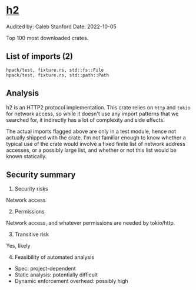 # [h2](https://docs.rs/h2/latest/h2/)

Audited by: Caleb Stanford
Date: 2022-10-05

Top 100 most downloaded crates.

## List of imports (2)

```
hpack/test, fixture.rs, std::fs::File
hpack/test, fixture.rs, std::path::Path
```

## Analysis

h2 is an HTTP2 protocol implementation.
This crate relies on `http` and `tokio` for network access,
so while it doesn't use any import patterns that we searched for,
it indirectly has a lot of complexity and side effects.

The actual imports flagged above are only in a test module, hence not actually
shipped with the crate.
I'm not familiar enough to know whether a typical use of the crate would
involve a fixed finite list of network address accesses, or a possibly
large list, and whether or not this list would be known statically.

## Security summary

1. Security risks

Network access

2. Permissions

Network access, and whatever permissions are needed by tokio/http.

3. Transitive risk

Yes, likely

4. Feasibility of automated analysis

- Spec: project-dependent
- Static analysis: potentially difficult
- Dynamic enforcement overhead: possibly high
